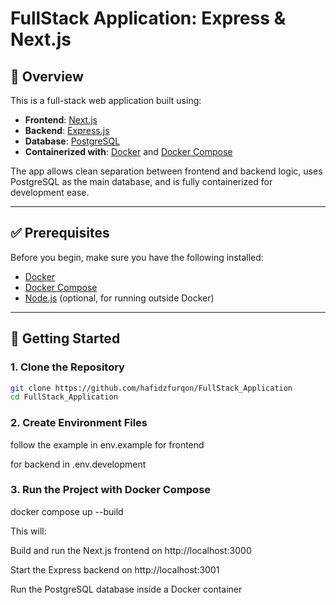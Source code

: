 # FullStack Application: Express & Next.js

## 📝 Overview

This is a full-stack web application built using:

- **Frontend**: [Next.js](https://nextjs.org/)
- **Backend**: [Express.js](https://expressjs.com/)
- **Database**: [PostgreSQL](https://www.postgresql.org/)
- **Containerized with**: [Docker](https://www.docker.com/) and [Docker Compose](https://docs.docker.com/compose/)

The app allows clean separation between frontend and backend logic, uses PostgreSQL as the main database, and is fully containerized for development ease.

---

## ✅ Prerequisites

Before you begin, make sure you have the following installed:

- [Docker](https://www.docker.com/get-started)
- [Docker Compose](https://docs.docker.com/compose/install/)
- [Node.js](https://nodejs.org/en/) (optional, for running outside Docker)

---

## 🚀 Getting Started

### 1. Clone the Repository

```bash
git clone https://github.com/hafidzfurqon/FullStack_Application
cd FullStack_Application
```

### 2. Create Environment Files

follow the example in env.example for frontend

for backend in .env.development 

### 3. Run the Project with Docker Compose

docker compose up --build

This will:

Build and run the Next.js frontend on http://localhost:3000

Start the Express backend on http://localhost:3001

Run the PostgreSQL database inside a Docker container
